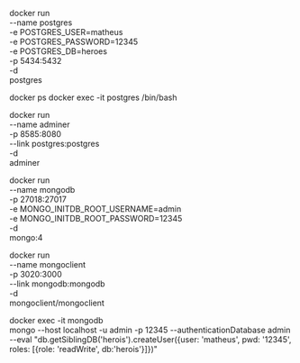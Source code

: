 docker run \
    --name postgres \
    -e POSTGRES_USER=matheus \
    -e POSTGRES_PASSWORD=12345 \
    -e POSTGRES_DB=heroes \
    -p 5434:5432 \
    -d \
    postgres

docker ps
docker exec -it postgres /bin/bash

docker run \
    --name adminer \
    -p 8585:8080 \
    --link postgres:postgres \
    -d \
    adminer

docker run \
    --name mongodb \
    -p 27018:27017 \
    -e MONGO_INITDB_ROOT_USERNAME=admin \
    -e MONGO_INITDB_ROOT_PASSWORD=12345 \
    -d \
    mongo:4

docker run \
    --name mongoclient \
    -p 3020:3000 \
    --link mongodb:mongodb \
    -d \
    mongoclient/mongoclient

docker exec -it mongodb \
    mongo --host localhost -u admin -p 12345 --authenticationDatabase admin \
    --eval "db.getSiblingDB('herois').createUser({user: 'matheus', pwd: '12345', roles: [{role: 'readWrite', db:'herois'}]})"